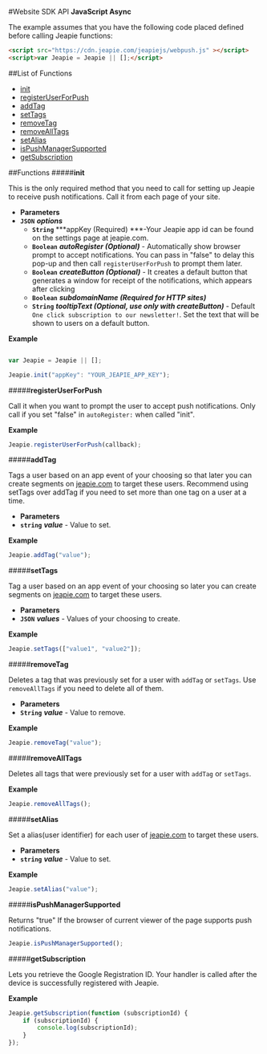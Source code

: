 #Website SDK API
**JavaScript Async**

The example assumes that you have the following code placed defined before calling Jeapie functions:
```HTML
<script src="https://cdn.jeapie.com/jeapiejs/webpush.js" ></script>
<script>var Jeapie = Jeapie || [];</script>
```

##List of Functions

* [init](#init)
* [registerUserForPush](#registeruserforpush)
* [addTag](#addtag)
* [setTags](#settags)
* [removeTag](#removetag)
* [removeAllTags](#removealltags)
* [setAlias](#setalias)
* [isPushManagerSupported](#ispushmanagersupported)
* [getSubscription](#getsubscription)


##Functions
#####**init**

This is the only required method that you need to call for setting up Jeapie to receive push notifications. Call it from each page of your site.

* **Parameters**
 * **`JSON`** ***options***
   * **`String`** ***appKey (Required) ***-Your Jeapie app id can be found on the settings page at jeapie.com.
   * **`Boolean`** ***autoRegister (Optional)*** - Automatically show browser prompt to accept notifications. You can pass in "false" to delay this pop-up and then call `registerUserForPush` to prompt them later.
   * **`Boolean`** ***createButton (Optional)*** -  It creates a default button that generates a window for receipt of the notifications, which appears after clicking
   * **`Boolean`** ***subdomainName (Required for HTTP sites)*** 
   * **`String`** ***tooltipText (Optional, use only with createButton)*** - Default `One click subscription to our newsletter!`. Set the text that will be shown to users on a default button.

**Example**
```javascript

var Jeapie = Jeapie || [];

Jeapie.init("appKey": "YOUR_JEAPIE_APP_KEY");
```

#####**registerUserForPush**

Call it when you want to prompt the user to accept push notifications. Only call if you set "false" in `autoRegister:` when called "init".

**Example**
```javascript
Jeapie.registerUserForPush(callback);
```

#####**addTag**

Tags a user based on an app event of your choosing so that later you can create segments on [jeapie.com](https://jeapie.com) to target these users. Recommend using setTags over addTag if you need to set more than one tag on a user at a time.

* **Parameters**
 * **`string`** ***value*** - Value to set.

**Example**
```javascript
Jeapie.addTag("value");
```

#####**setTags**

Tag a user based on an app event of your choosing so later you can create segments on [jeapie.com](https://jeapie.com) to target these users.

* **Parameters**
 * **`JSON`** ***values*** - Values of your choosing to create.

**Example**
```javascript
Jeapie.setTags(["value1", "value2"]);
```

#####**removeTag**

Deletes a tag that was previously set for a user with `addTag` or `setTags`. Use `removeAllTags` if you need to delete all of them.

* **Parameters**
 * **`String`** ***value*** - Value to remove.

**Example**
```javascript
Jeapie.removeTag("value");
```

#####**removeAllTags**

Deletes all tags that were previously set for a user with `addTag` or `setTags`.

**Example**
```javascript
Jeapie.removeAllTags();
```

#####**setAlias**

Set a alias(user identifier) for each user of [jeapie.com](https://jeapie.com) to target these users. 

* **Parameters**
 * **`string`** ***value*** - Value to set.

**Example**
```javascript
Jeapie.setAlias("value");
```

#####**isPushManagerSupported**

Returns "true" If the browser of current viewer of the page supports push notifications.

```javascript
Jeapie.isPushManagerSupported();
```

#####**getSubscription**

Lets you retrieve the Google Registration ID. Your handler is called after the device is successfully registered with Jeapie.

**Example**
```javascript
Jeapie.getSubscription(function (subscriptionId) {
    if (subscriptionId) {
        console.log(subscriptionId);
    }
});
```

